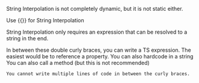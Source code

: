 String Interpolation is not completely dynamic, but it is not static either.

Use {{}} for String Interpolation

String Interpolation only requires an expression that can be resolved to a string in the end.

  In between these double curly braces, you can write a TS expression.
    The easiest would be to reference a property.
    You can also hardcode in a string
    You can also call a method (but this is not recommended)

    You cannot write multiple lines of code in between the curly braces.